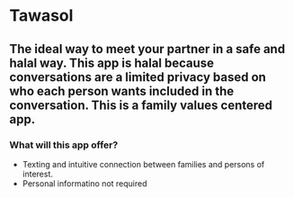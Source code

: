 # Tawasol
## The ideal way to meet your partner in a safe and halal way. This app is halal because conversations are a limited privacy based on who each person wants included in the conversation. This is a family values centered app. 

### What will this app offer?

 - Texting and intuitive connection between families and persons of interest.
 - Personal informatino not required 
